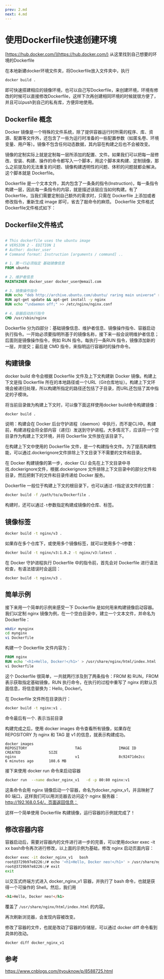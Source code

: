 ```yaml
---
prev: 2.md
next: 4.md
---
```

# 使用Dockerfile快速创建环境
[https://hub.docker.com/](https://hub.docker.com/)
从这里找到自己想要的环境的Dockerfile

在本地新建docker环境文件夹，将Dockerfile放入文件夹中，执行
```bash
docker build .
```
即可快速搭建相应的镜像环境，也可以自己写Dockerfile，来创建环境，环境有修改的时候可以直接修改Dockerfile，这样下次再创建相同环境的时候就很方便了，并且可以push到自己的私有库，方便异地使用。

## Dockerfile 概念
Docker 镜像是一个特殊的文件系统，除了提供容器运行时所需的程序、库、资源、配置等文件外，还包含了一些为运行时准备的一些配置参数（如匿名卷、环境变量、用户等）。镜像不包含任何动态数据，其内容在构建之后也不会被改变。

镜像的定制实际上就是定制每一层所添加的配置、文件。如果我们可以把每一层修改、安装、构建、操作的命令都写入一个脚本，用这个脚本来构建、定制镜像，那么之前提及的无法重复的问题、镜像构建透明性的问题、体积的问题就都会解决。这个脚本就是 Dockerfile。

Dockerfile 是一个文本文件，其内包含了一条条的指令(Instruction)，每一条指令构建一层，因此每一条指令的内容，就是描述该层应当如何构建。有了 Dockerfile，当我们需要定制自己额外的需求时，只需在 Dockerfile 上添加或者修改指令，重新生成 image 即可，省去了敲命令的麻烦。
Dockerfile 文件格式
Dockerfile文件格式如下：

##  Dockerfile文件格式
```dockerfile

# This dockerfile uses the ubuntu image
# VERSION 2 - EDITION 1
# Author: docker_user
# Command format: Instruction [arguments / command] ..
 
# 1、第一行必须指定 基础镜像信息
FROM ubuntu
 
# 2、维护者信息
MAINTAINER docker_user docker_user@email.com
 
# 3、镜像操作指令
RUN echo "deb http://archive.ubuntu.com/ubuntu/ raring main universe" >> /etc/apt/sources.list
RUN apt-get update && apt-get install -y nginx
RUN echo "\ndaemon off;" >> /etc/nginx/nginx.conf
 
# 4、容器启动执行指令
CMD /usr/sbin/nginx
```
Dockerfile 分为四部分：基础镜像信息、维护者信息、镜像操作指令、容器启动执行指令。一开始必须要指明所基于的镜像名称，接下来一般会说明维护者信息；后面则是镜像操作指令，例如 RUN 指令。每执行一条RUN 指令，镜像添加新的一层，并提交；最后是 CMD 指令，来指明运行容器时的操作命令。
## 构建镜像
docker build 命令会根据 Dockerfile 文件及上下文构建新 Docker 镜像。构建上下文是指 Dockerfile 所在的本地路径或一个URL（Git仓库地址）。构建上下文环境会被递归处理，所以构建所指定的路径还包括了子目录，而URL还包括了其中指定的子模块。

将当前目录做为构建上下文时，可以像下面这样使用docker build命令构建镜像：
```bash
docker build .
```
说明：构建会在 Docker 后台守护进程（daemon）中执行，而不是CLI中。构建前，构建进程会将全部内容（递归）发送到守护进程。大多情况下，应该将一个空目录作为构建上下文环境，并将 Dockerfile 文件放在该目录下。

在构建上下文中使用的 Dockerfile 文件，是一个构建指令文件。为了提高构建性能，可以通过.dockerignore文件排除上下文目录下不需要的文件和目录。

在 Docker 构建镜像的第一步，docker CLI 会先在上下文目录中寻找.dockerignore文件，根据.dockerignore 文件排除上下文目录中的部分文件和目录，然后把剩下的文件和目录传递给 Docker 服务。

Dockerfile 一般位于构建上下文的根目录下，也可以通过`-f`指定该文件的位置：
```bash
docker build -f /path/to/a/Dockerfile .
```
构建时，还可以通过`-t`参数指定构建成镜像的仓库、标签。
## 镜像标签
```bash
docker build -t nginx/v3 .
```
如果存在多个仓库下，或使用多个镜像标签，就可以使用多个-t参数：
```bash
docker build -t nginx/v3:1.0.2 -t nginx/v3:latest .
```
在 Docker 守护进程执行 Dockerfile 中的指令前，首先会对 Dockerfile 进行语法检查，有语法错误时会返回：
```bash
docker build -t nginx/v3 .
```
## 简单示例
接下来用一个简单的示例来感受一下 Dockerfile 是如何用来构建镜像启动容器。我们以定制 nginx 镜像为例，在一个空白目录中，建立一个文本文件，并命名为 Dockerfile：
```bash
mkdir mynginx
cd mynginx
vi Dockerfile
```
构建一个 Dockerfile 文件内容为：
```dockerfile
FROM nginx
RUN echo '<h1>Hello, Docker!</h1>' > /usr/share/nginx/html/index.html
vi Dockerfile
```
这个 Dockerfile 很简单，一共就两行涉及到了两条指令：FROM 和 RUN，FROM 表示获取指定基础镜像，RUN 执行命令，在执行的过程中重写了 nginx 的默认页面信息，将信息替换为：Hello, Docker!。

在 Dockerfile 文件所在目录执行：
```bash
docker build -t nginx:v1 .
```
命令最后有一个. 表示当前目录

构建完成之后，使用 docker images 命令查看所有镜像，如果存在 REPOSITORY 为 nginx 和 TAG 是 v1 的信息，就表示构建成功。
```
docker images
REPOSITORY                      TAG                 IMAGE ID            CREATED             SIZE
nginx                           v1                  8c92471de2cc        6 minutes ago       108.6 MB
```
接下来使用 docker run 命令来启动容器
```bash
docker run  --name docker_nginx_v1   -d -p 80:80 nginx:v1
```
这条命令会用 nginx 镜像启动一个容器，命名为docker_nginx_v1，并且映射了 80 端口，这样我们可以用浏览器去访问这个 nginx 服务器：http://192.168.0.54/，页面返回信息：

这样一个简单使用 Dockerfile 构建镜像，运行容器的示例就完成了！

## 修改容器内容
容器启动后，需要对容器内的文件进行进一步的完善，可以使用docker exec -it xx bash命令再次进行修改，以上面的示例为基础，修改 nginx 启动页面内容：
```bash
docker exec -it docker_nginx_v1   bash
root@3729b97e8226:/# echo '<h1>Hello, Docker neo!</h1>' > /usr/share/nginx/html/index.html
root@3729b97e8226:/# exit
exit
```
以交互式终端方式进入 docker_nginx_v1 容器，并执行了 bash 命令，也就是获得一个可操作的 Shell。然后，我们用
```html
<h1>Hello, Docker neo!</h1>
```
覆盖了 `/usr/share/nginx/html/index.html` 的内容。

再次刷新浏览器，会发现内容被改变。

修改了容器的文件，也就是改动了容器的存储层，可以通过 docker diff 命令看到具体的改动。
```bash
docker diff docker_nginx_v1 
```
## 参考
https://www.cnblogs.com/ityouknow/p/8588725.html

